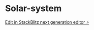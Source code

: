 # Solar-system

[Edit in StackBlitz next generation editor ⚡️](https://stackblitz.com/~/github.com/sean712/Solar-system)